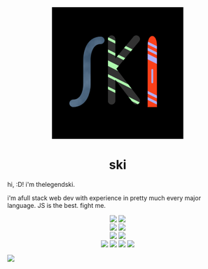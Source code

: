 <div align = "center"><img width = "300" height = "300" src = "https://raw.githubusercontent.com/thelegendski/thelegendski/main/logo%204-24-2023.png"></div>
<h1 align = "center">ski</h1>

<p>hi, :D! i'm thelegendski.

i'm afull stack web dev with experience in pretty much every major language.
JS is the best. fight me.</p>

<div align = "center" style = "display = flex; flex-direction: column;">
    <img src = "https://github-readme-stats.vercel.app/api?username=thelegendski&show_icons=true&theme=tokyonight">
    <img src = "https://github-readme-streak-stats.herokuapp.com?user=thelegendski&theme=tokyonight&hide_border=true&border_radius=5">
    <div>
        <img src = "https://github-readme-stats.vercel.app/api/pin/?username=thelegendski&repo=ski.js&theme=tokyonight">
        <img src ="https://data.jsdelivr.com/v1/package/gh/thelegendski/ski.js/badge">
    </div>
    <div>
        <img src = "https://github-readme-stats.vercel.app/api/pin/?username=thelegendski&repo=thumbnail.js&theme=tokyonight">
        <img src = "https://data.jsdelivr.com/v1/package/gh/thelegendski/thumbnail.js/badge">
    </div>
</div>
<div align="center">
    <a href = "https://dev.to/thelegendski"><img src= "https://img.shields.io/badge/dev.to-0A0A0A?style=for-the-badge&logo=dev.to&logoColor=white)"></a>
    <img src = "https://img.shields.io/badge/Supabase-3ECF8E?style=for-the-badge&logo=supabase&logoColor=white">
    <img src = "https://img.shields.io/badge/blender-%23F5792A.svg?style=for-the-badge&logo=blender&logoColor=white">
    <img src = "https://visitcount.itsvg.in/api?id=thelegendski&label=views&color=8&icon=6&pretty=true">
</div>

![](https://hit.yhype.me/github/profile?user_id=108815730)

